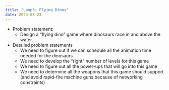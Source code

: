 ```yaml
---
title: "Loop3: Flying Dinos"
date: 2024-08-23
---
```




- Problem statement:
  - Design a “flying dino” game where dinosaurs race in and above the water.
- Detailed problem statements
  - We need to figure out if we can schedule all the animation time needed for the dinosaurs.
  - We need to develop the “right” number of levels for this game
  - We need to figure out all the power-ups that will go into this game
  - We need to determine all the weapons that this game should support (and avoid rapid-fire machine guns because of networking constraints)
